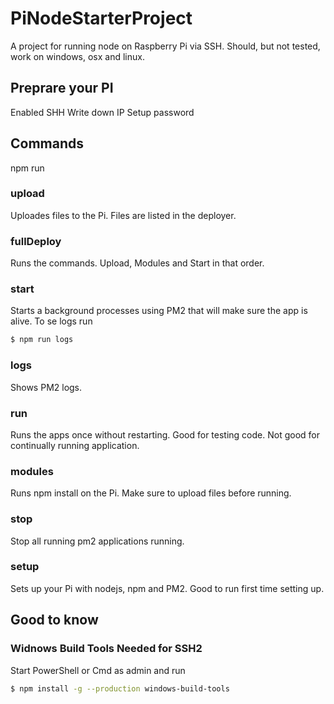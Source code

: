 # PiNodeStarterProject

A project for running node on Raspberry Pi via SSH. Should, but not tested, work on windows, osx and linux.

## Preprare your PI

Enabled SHH
Write down IP
Setup password

## Commands

npm run

### upload

Uploades files to the Pi. Files are listed in the deployer.

### fullDeploy

Runs the commands. Upload, Modules and Start in that order.

### start

Starts a background processes using PM2 that will make sure the app is alive. To se logs run

```bash
$ npm run logs
```

### logs

Shows PM2 logs.

### run

Runs the apps once without restarting. Good for testing code. Not good for continually running application.

### modules

Runs npm install on the Pi. Make sure to upload files before running.

### stop

Stop all running pm2 applications running.

### setup

Sets up your Pi with nodejs, npm and PM2. Good to run first time setting up.

## Good to know

### Widnows Build Tools Needed for SSH2

Start PowerShell or Cmd as admin and run

```bash
$ npm install -g --production windows-build-tools
```

